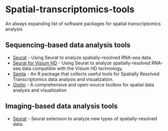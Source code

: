 # Spatial-transcriptomics-tools

An always expanding list of software packages for spatial transcriptomics analysis

## Sequencing-based data analysis tools 
- [Seurat](https://satijalab.org/seurat/articles/spatial_vignette) - Using Seurat to analyze spatially-resolved RNA-seq data.
- [Seurat for Visium HD](https://satijalab.org/seurat/articles/visiumhd_analysis_vignette) - Using Seurat to analyze spatially-resolved RNA-seq data compatible with the Visium HD technology.
- [Semla](https://ludvigla.github.io/semla/) - An R package that collects useful tools for Spatially Resolved Transcriptomics data analysis and visualization.
- [Giotto](https://giottosuite.readthedocs.io/en/master/) - A comprehensive and open-source toolbox for spatial data analysis and visualization 


## Imaging-based data analysis tools
- [Seurat](https://satijalab.org/seurat/articles/seurat5_spatial_vignette_2) - Seurat extension to analyze new types of spatially-resolved data.

